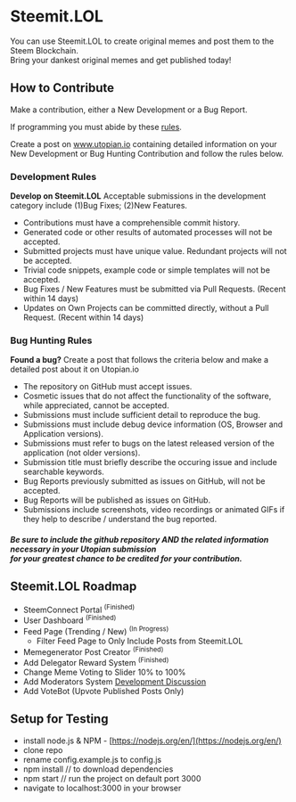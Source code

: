 # Steemit.LOL
You can use Steemit.LOL to create original memes and post them to the Steem Blockchain.  
Bring your dankest original memes and get published today!

## How to Contribute

Make a contribution, either a New Development or a Bug Report.

If programming you must abide by these [rules](https://standardjs.com/rules.html).

Create a post on www.utopian.io containing detailed information on your New Development or Bug Hunting Contribution and follow the rules below.  

###  Development Rules
**Develop on Steemit.LOL** Acceptable submissions in the development category include (1)Bug Fixes; (2)New Features.
   * Contributions must have a comprehensible commit history.
   * Generated code or other results of automated processes will not be accepted.
   * Submitted projects must have unique value. Redundant projects will not be accepted.
   * Trivial code snippets, example code or simple templates will not be accepted.
   * Bug Fixes / New Features must be submitted via Pull Requests. (Recent within 14 days)
   * Updates on Own Projects can be committed directly, without a Pull Request. (Recent within 14 days)

### Bug Hunting Rules
**Found a bug?** Create a post that follows the criteria below and make a detailed post about it on Utopian.io
   * The repository on GitHub must accept issues.
   * Cosmetic issues that do not affect the functionality of the software, while appreciated, cannot be accepted.
   * Submissions must include sufficient detail to reproduce the bug.
   * Submissions must include debug device information (OS, Browser and Application versions).
   * Submissions must refer to bugs on the latest released version of the application (not older versions).
   * Submission title must briefly describe the occuring issue and include searchable keywords.
   * Bug Reports previously submitted as issues on GitHub, will not be accepted.
   * Bug Reports will be published as issues on GitHub.
   * Submissions include screenshots, video recordings or animated GIFs if they help to describe / understand the bug reported.

##### Be sure to include the github repository AND the related information necessary in your Utopian submission<br>for your greatest chance to be credited for your contribution.

## Steemit.LOL Roadmap
   * SteemConnect Portal <sup>(Finished)</sup>
   * User Dashboard <sup>(Finished)</sup>
   * Feed Page (Trending / New) <sup>(In Progress)</sup>
     * Filter Feed Page to Only Include Posts from Steemit.LOL
   * Memegenerator Post Creator <sup>(Finished)</sup>
   * Add Delegator Reward System <sup>(Finished)</sup>
   * Change Meme Voting to Slider 10% to 100%
   * Add Moderators System [Development Discussion](https://github.com/steemit-lol/steemit.lol/issues/9)
   * Add VoteBot (Upvote Published Posts Only) 

## Setup for Testing
- install node.js & NPM - [https://nodejs.org/en/](https://nodejs.org/en/)
- clone repo
- rename config.example.js to config.js
- npm install // to download dependencies
- npm start // run the project on default port 3000
- navigate to localhost:3000 in your browser
